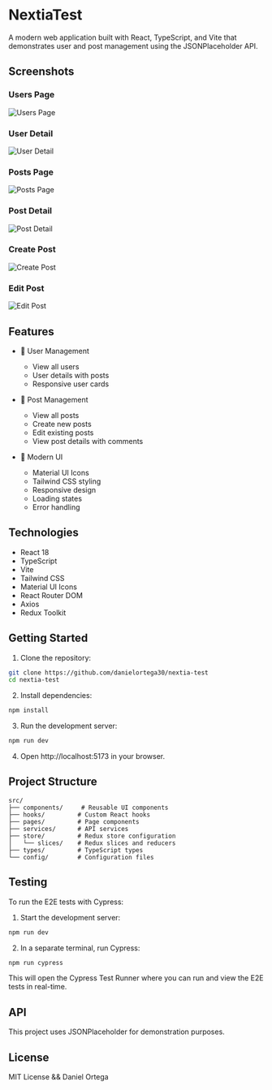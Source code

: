 # NextiaTest

A modern web application built with React, TypeScript, and Vite that demonstrates user and post management using the JSONPlaceholder API.

## Screenshots

### Users Page

![Users Page](/screenshots/user-page.png)

### User Detail

![User Detail](/screenshots/user-detail-page.png)

### Posts Page

![Posts Page](/screenshots/posts-page.png)

### Post Detail

![Post Detail](/screenshots/post-detail-page.png)

### Create Post

![Create Post](/screenshots/post-create-page.png)

### Edit Post

![Edit Post](/screenshots/post-editing-page.png)

## Features

- 👥 User Management

  - View all users
  - User details with posts
  - Responsive user cards

- 📝 Post Management

  - View all posts
  - Create new posts
  - Edit existing posts
  - View post details with comments

- 🎨 Modern UI
  - Material UI Icons
  - Tailwind CSS styling
  - Responsive design
  - Loading states
  - Error handling

## Technologies

- React 18
- TypeScript
- Vite
- Tailwind CSS
- Material UI Icons
- React Router DOM
- Axios
- Redux Toolkit

## Getting Started

1. Clone the repository:

```bash
git clone https://github.com/danielortega30/nextia-test
cd nextia-test
```

2. Install dependencies:

```bash
npm install
```

3. Run the development server:

```bash
npm run dev
```

4. Open http://localhost:5173 in your browser.

## Project Structure

```plaintext
src/
├── components/     # Reusable UI components
├── hooks/         # Custom React hooks
├── pages/         # Page components
├── services/      # API services
├── store/         # Redux store configuration
│   └── slices/    # Redux slices and reducers
├── types/         # TypeScript types
└── config/        # Configuration files
```

## Testing

To run the E2E tests with Cypress:

1. Start the development server:

```bash
npm run dev
```

2. In a separate terminal, run Cypress:

```bash
npm run cypress
```

This will open the Cypress Test Runner where you can run and view the E2E tests in real-time.

## API

This project uses JSONPlaceholder for demonstration purposes.

## License

MIT License && Daniel Ortega
